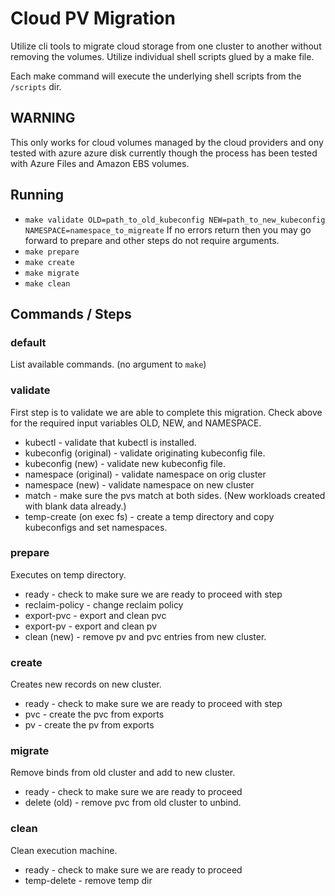 # Cloud PV Migration
Utilize cli tools to migrate cloud storage from one cluster to another without removing the volumes. Utilize individual shell scripts glued by a make file.

Each make command will execute the underlying shell scripts from the `/scripts` dir.

## WARNING
This only works for cloud volumes managed by the cloud providers and ony tested with azure azure disk currently though the process has been tested with Azure Files and Amazon EBS volumes.

## Running
 - `make validate OLD=path_to_old_kubeconfig NEW=path_to_new_kubeconfig NAMESPACE=namespace_to_migreate`
If no errors return then you may go forward to prepare and other steps do not require arguments.
 - `make prepare`
 - `make create`
 - `make migrate`
 - `make clean`

## Commands / Steps	
### default 
List available commands. (no argument to `make`)

### validate 
First step is to validate we are able to complete this migration. Check above for the required input variables OLD, NEW, and NAMESPACE.
 - kubectl - validate that kubectl is installed.
 - kubeconfig (original) - validate originating kubeconfig file.
 - kubeconfig (new) - validate new kubeconfig file.
 - namespace (original) - validate namespace on orig cluster
 - namespace (new) - validate namespace on new cluster
 - match - make sure the pvs match at both sides. (New workloads created with blank data already.)
 - temp-create (on exec fs) - create a temp directory and copy kubeconfigs and set 
namespaces.

### prepare
Executes on temp directory.
 - ready - check to make sure we are ready to proceed with step
 - reclaim-policy - change reclaim policy
 - export-pvc - export and clean pvc
 - export-pv - export and clean pv
 - clean (new) - remove pv and pvc entries from new cluster.
	
### create
Creates new records on new cluster.
 - ready - check to make sure we are ready to proceed with step
 - pvc - create the pvc from exports
 - pv - create the pv from exports
	
### migrate
Remove binds from old cluster and add to new cluster.
 - ready - check to make sure we are ready to proceed
 - delete (old) - remove pvc from old cluster to unbind.
	
### clean
Clean execution machine.
 - ready - check to make sure we are ready to proceed
 - temp-delete - remove temp dir


